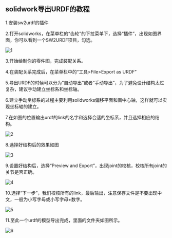 ## **solidwork导出URDF的教程**

1.安装sw2urdf的插件

2.打开solidworks，在菜单栏的“齿轮”的下拉菜单下，选择“插件”，出现如图界面，你可以看到一个SW2URDF项目，勾选。

![1](D:\360MoveData\Users\李志伟\Desktop\新建文件夹\1.png)

3.开始绘制你的零件图，完成装配关系。

4.在装配关系完成后，在菜单栏中的“工具>File>Export as URDF”

5.导出URDF的时候可以分为”自动导出“或者“手动导出”，为了避免设计结构太过复杂，建议手动建立坐标系和坐标轴。

6.建立手动坐标系的过程主要利用solidworks偏移平面和画中心轴，这样就可以实现坐标轴的建立。

7.在如图的位置输出urdf的link的名字和选择合适的坐标系，并且选择相应的结构。

![2](D:\360MoveData\Users\李志伟\Desktop\新建文件夹\2.PNG)

8.选择好结构后的效果如图

![3](D:\360MoveData\Users\李志伟\Desktop\新建文件夹\3.PNG)

9.设置好结构后，选择“Preview and Export”，出现joint的校核，校核所有joint的关节是否正确。

![4](D:\360MoveData\Users\李志伟\Desktop\新建文件夹\4.PNG)

10.选择“下一步”，我们校核所有的link，最后输出，注意保存文件是不要出现中文，一般为小写字母或小写字母+数字。

![5](D:\360MoveData\Users\李志伟\Desktop\新建文件夹\5.PNG)

11.至此一个urdf的模型导出完成，里面的文件夹如图所示。

![6](H:\6.PNG)